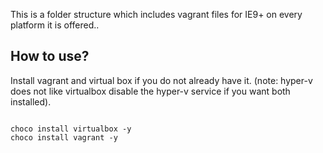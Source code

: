 This is a folder structure which includes vagrant files for IE9+ on every platform it is offered..

## How to use?

Install vagrant and virtual box if you do not already have it. (note: hyper-v does not like virtualbox disable the hyper-v service if you want both installed).

```

choco install virtualbox -y
choco install vagrant -y


```